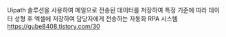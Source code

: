 Uipath 솔루션을 사용하여 메일으로 전송된 데이터를 저장하여 특정 기준에 따라 데이터 성형 후 엑셀에 저장하여 담당자에게 전송하는 자동화 RPA 시스템
https://gube8408.tistory.com/30
